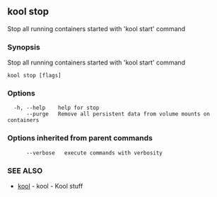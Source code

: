 ## kool stop

Stop all running containers started with 'kool start' command

### Synopsis

Stop all running containers started with 'kool start' command

```
kool stop [flags]
```

### Options

```
  -h, --help    help for stop
      --purge   Remove all persistent data from volume mounts on containers
```

### Options inherited from parent commands

```
      --verbose   execute commands with verbosity
```

### SEE ALSO

* [kool](kool.md)	 - kool - Kool stuff

